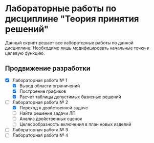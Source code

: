 # Лабораторные работы по дисциплине "Теория принятия решений"

Данный скрипт решает все лабораторные работы по данной дисциплине. Необходимо лишь модифицировать начальные точки и целевую функцию.

## Продвижение разработки

- [x] Лабораторная работа № 1
	- [x] Вывод области ограничений
	- [x] Построение графиков
	- [x] Расчет таблицы допустимых базисных решений

- [ ] Лабораторная работа № 2
	- [x] Переход к двойственной задаче
	- [ ] Найти решение задачи ЛП
	- [ ] Анализ двойственных оценок
	- [ ] Целесообразность включения в план новых изделий
- [ ] Лабораторная работа № 3
- [ ] Лабораторная работа № 4
